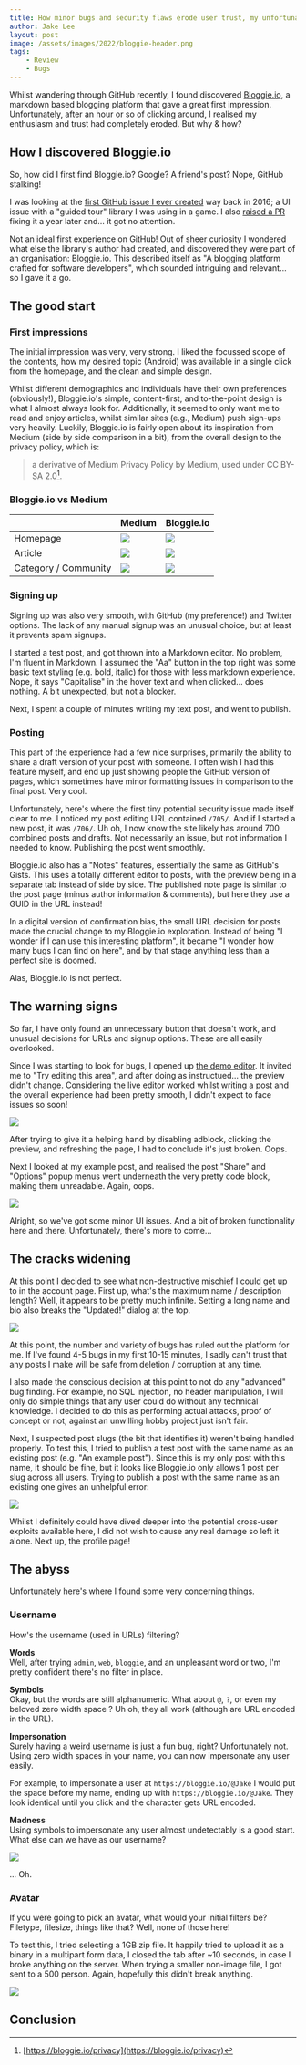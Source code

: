 ```yaml
---
title: How minor bugs and security flaws erode user trust, my unfortunate experience with Bloggie.io
author: Jake Lee
layout: post
image: /assets/images/2022/bloggie-header.png
tags:
    - Review
    - Bugs
---
```


Whilst wandering through GitHub recently, I found discovered [Bloggie.io](https://bloggie.io), a markdown based blogging platform that gave a great first impression. Unfortunately, after an hour or so of clicking around, I realised my enthusiasm and trust had completely eroded. But why & how?

## How I discovered Bloggie.io

So, how did I first find Bloggie.io? Google? A friend's post? Nope, GitHub stalking!

I was looking at the [first GitHub issue I ever created](https://github.com/worker8/TourGuide/issues/88) way back in 2016; a UI issue with a "guided tour" library I was using in a game. I also [raised a PR](https://github.com/worker8/TourGuide/pull/110) fixing it a year later and… it got no attention.

Not an ideal first experience on GitHub! Out of sheer curiosity I wondered what else the library's author had created, and discovered they were part of an organisation: Bloggie.io. This described itself as "A blogging platform crafted for software developers", which sounded intriguing and relevant… so I gave it a go.

## The good start

### First impressions
The initial impression was very, very strong. I liked the focussed scope of the contents, how my desired topic (Android) was available in a single click from the homepage, and the clean and simple design.

Whilst different demographics and individuals have their own preferences (obviously!), Bloggie.io's simple, content-first, and to-the-point design is what I almost always look for. Additionally, it seemed to only want me to read and enjoy articles, whilst similar sites (e.g., Medium) push sign-ups very heavily. Luckily, Bloggie.io is fairly open about its inspiration from Medium (side by side comparison in a bit), from the overall design to the privacy policy, which is:
> a derivative of Medium Privacy Policy by Medium, used under CC BY-SA 2.0[^privacy-policy].

[^privacy-policy]: [https://bloggie.io/privacy](https://bloggie.io/privacy)

### Bloggie.io vs Medium

| | Medium | Bloggie.io |
| -- | -- | -- |
| Homepage | [![](/assets/images/2022/bloggie-mediumhome-thumbnail.png)](/assets/images/2022/bloggie-mediumhome.png) | [![](/assets/images/2022/bloggie-bloggiehome-thumbnail.png)](/assets/images/2022/bloggie-bloggiehome.png) |
| Article | [![](/assets/images/2022/bloggie-mediumarticle-thumbnail.png)](/assets/images/2022/bloggie-mediumarticle.png) | [![](/assets/images/2022/bloggie-bloggiearticle-thumbnail.png)](/assets/images/2022/bloggie-bloggiearticle.png) | 
| Category / Community | [![](/assets/images/2022/bloggie-mediumtopic-thumbnail.png)](/assets/images/2022/bloggie-mediumtopic.png) | [![](/assets/images/2022/bloggie-bloggietopic-thumbnail.png)](/assets/images/2022/bloggie-bloggietopic.png) |

### Signing up
Signing up was also very smooth, with GitHub (my preference!) and Twitter options. The lack of any manual signup was an unusual choice, but at least it prevents spam signups.

I started a test post, and got thrown into a Markdown editor. No problem, I'm fluent in Markdown. I assumed the "Aa" button in the top right was some basic text styling (e.g. bold, italic) for those with less markdown experience. Nope, it says "Capitalise" in the hover text and when clicked... does nothing. A bit unexpected, but not a blocker.

Next, I spent a couple of minutes writing my text post, and went to publish.

### Posting
This part of the experience had a few nice surprises, primarily the ability to share a draft version of your post with someone. I often wish I had this feature myself, and end up just showing people the GitHub version of pages, which sometimes have minor formatting issues in comparison to the final post. Very cool.

Unfortunately, here's where the first tiny potential security issue made itself clear to me. I noticed my post editing URL contained `/705/`. And if I started a new post, it was `/706/`. Uh oh, I now know the site likely has around 700 combined posts and drafts. Not necessarily an issue, but not information I needed to know. Publishing the post went smoothly.

Bloggie.io also has a "Notes" features, essentially the same as GitHub's Gists. This uses a totally different editor to posts, with the preview being in a separate tab instead of side by side. The published note page is similar to the post page (minus author information & comments), but here they use a GUID in the URL instead!

In a digital version of confirmation bias, the small URL decision for posts made the crucial change to my Bloggie.io exploration. Instead of being "I wonder if I can use this interesting platform", it became "I wonder how many bugs I can find on here", and by that stage anything less than a perfect site is doomed. 

Alas, Bloggie.io is not perfect.

## The warning signs

So far, I have only found an unnecessary button that doesn't work, and unusual decisions for URLs and signup options. These are all easily overlooked.

Since I was starting to look for bugs, I opened up [the demo editor](https://bloggie.io/demo). It invited me to "Try editing this area", and after doing as instructued... the preview didn't change. Considering the live editor worked whilst writing a post and the overall experience had been pretty smooth, I didn't expect to face issues so soon!

[![](/assets/images/2022/bloggie-liveeditor-740w.png)](/assets/images/2022/bloggie-liveeditor.png)

After trying to give it a helping hand by disabling adblock, clicking the preview, and refreshing the page, I had to conclude it's just broken. Oops.

Next I looked at my example post, and realised the post "Share" and "Options" popup menus went underneath the very pretty code block, making them unreadable. Again, oops.

[![](/assets/images/2022/bloggie-codeblockbug.png)](/assets/images/2022/bloggie-codeblockbug.png)

Alright, so we've got some minor UI issues. And a bit of broken functionality here and there. Unfortunately, there's more to come...

## The cracks widening

At this point I decided to see what non-destructive mischief I could get up to in the account page. First up, what's the maximum name / description length? Well, it appears to be pretty much infinite. Setting a long name and bio also breaks the "Updated!" dialog at the top. 

[![](/assets/images/2022/bloggie-maxlength-thumbnail.png)](/assets/images/2022/bloggie-maxlength.png)

At this point, the number and variety of bugs has ruled out the platform for me. If I've found 4-5 bugs in my first 10-15 minutes, I sadly can't trust that any posts I make will be safe from deletion / corruption at any time.

I also made the conscious decision at this point to not do any "advanced" bug finding. For example, no SQL injection, no header manipulation, I will only do simple things that any user could do without any technical knowledge. I decided to do this as performing actual attacks, proof of concept or not, against an unwilling hobby project just isn't fair.

Next, I suspected post slugs (the bit that identifies it) weren't being handled properly. To test this, I tried to publish a test post with the same name as an existing post (e.g. "An example post"). Since this is my only post with this name, it should be fine, but it looks like Bloggie.io only allows 1 post per slug across all users. Trying to publish a post with the same name as an existing one gives an unhelpful error:

[![](/assets/images/2022/bloggie-sameslug.png)](/assets/images/2022/bloggie-sameslug.png)

Whilst I definitely could have dived deeper into the potential cross-user exploits available here, I did not wish to cause any real damage so left it alone. Next up, the profile page! 

## The abyss

Unfortunately here's where I found some very concerning things. 

### Username
How's the username (used in URLs) filtering?

**Words**<br>
Well, after trying `admin`, `web`, `bloggie`, and an unpleasant word or two, I'm pretty confident there's no filter in place. 

**Symbols**<br>
Okay, but the words are still alphanumeric. What about `@`, `?`, or even my beloved zero width space `​`? Uh oh, they all work (although are URL encoded in the URL).

**Impersonation**<br>
Surely having a weird username is just a fun bug, right? Unfortunately not. Using zero width spaces in your name, you can now impersonate any user easily. 

For example, to impersonate a user at `https://bloggie.io/@Jake` I would put the space before my name, ending up with `https://bloggie.io/@​Jake`. They look identical until you click and the character gets URL encoded. 

**Madness**<br>
Using symbols to impersonate any user almost undetectably is a good start. What else can we have as our username?

[![](/assets/images/2022/bloggie-codename.png)](/assets/images/2022/bloggie-codename.png)

... Oh.

### Avatar
If you were going to pick an avatar, what would your initial filters be? Filetype, filesize, things like that? Well, none of those here!

To test this, I tried selecting a 1GB zip file. It happily tried to upload it as a binary in a multipart form data, I closed the tab after ~10 seconds, in case I broke anything on the server. When trying a smaller non-image file, I got sent to a 500 person. Again, hopefully this didn't break anything.

[![](/assets/images/2022/bloggie-500.png)](/assets/images/2022/bloggie-500.png)

## Conclusion

